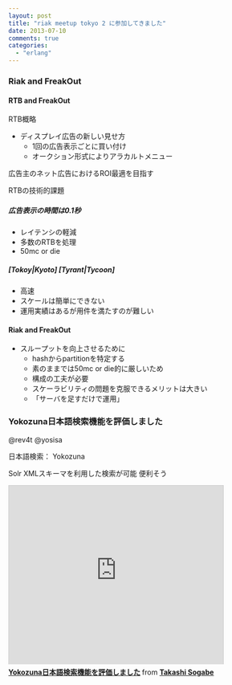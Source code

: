 ```yaml
---
layout: post
title: "riak meetup tokyo 2 に参加してきました"
date: 2013-07-10
comments: true
categories:
  - "erlang"
---
```


### Riak and FreakOut

#### RTB and FreakOut

RTB概略

* ディスプレイ広告の新しい見せ方
    * 1回の広告表示ごとに買い付け
    * オークション形式によりアラカルトメニュー

広告主のネット広告におけるROI最適を目指す

RTBの技術的課題

##### 広告表示の時間は0.1秒

* レイテンシの軽減
* 多数のRTBを処理
* 50mc or die

##### [Tokoy|Kyoto] [Tyrant|Tycoon]

* 高速
* スケールは簡単にできない
* 運用実績はあるが用件を満たすのが難しい

#### Riak and FreakOut

* スループットを向上させるために
    * hashからpartitionを特定する
    * 素のままでは50mc or die的に厳しいため
    * 構成の工夫が必要
    * スケーラビリティの問題を克服できるメリットは大きい
    * 「サーバを足すだけで運用」

### Yokozuna日本語検索機能を評価しました

@rev4t @yosisa

日本語検索： Yokozuna

Solr XMLスキーマを利用した検索が可能
便利そう

<iframe src='http://www.slideshare.net/slideshow/embed_code/24120855' width="427" height="356" frameborder="0" marginwidth="0" marginheight="0" scrolling="no" style="border:1px solid #CCC;border-width:1px 1px 0;margin-bottom:5px" allowfullscreen webkitallowfullscreen mozallowfullscreen> </iframe> <div style="margin-bottom:5px"> <strong> <a href="http://www.slideshare.net/takashisogabe/riak-meetup2-iijbeta2" title="Yokozuna 日本語検索機能を評価しました" target="_blank">Yokozuna日本語検索機能を評価しました</a> </strong> from <strong><a href="http://www.slideshare.net/takashisogabe" target="_blank">Takashi Sogabe</a></strong> </div>
